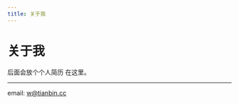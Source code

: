 ```yaml
---
title: 关于我
---
```

# 关于我

后面会放个个人简历 在这里。

---
email: <a target="_blank" href="http://mail.qq.com/cgi-bin/qm_share?t=qm_mailme&email=YBcgFAkBDgIJDk4DAw" style="text-decoration:none;">w@tianbin.cc</a>